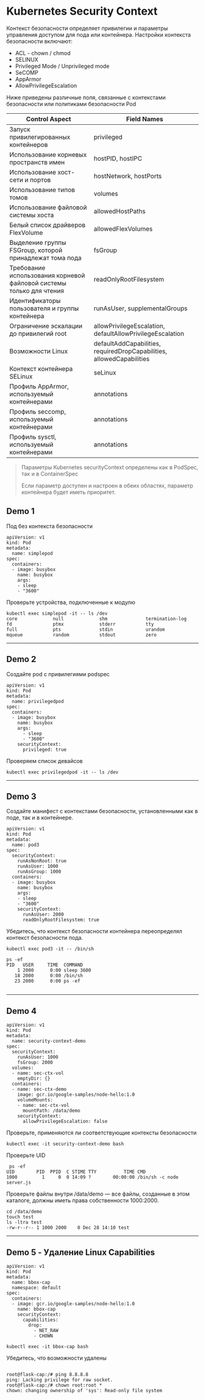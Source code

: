 # Kubernetes Security Context

Контекст безопасности определяет привилегии и параметры управления доступом для пода или контейнера. Настройки контекста безопасности включают:
* ACL - chown / chmod
* SELINUX
* Privileged Mode / Unprivileged mode
* SeCOMP
* AppArmor
* AllowPrivilegeEscalation

Ниже приведены различные поля, связанные с контекстами безопасности или политиками безопасности Pod

| Control Aspect | Field Names |
| ------ | ------ |
|Запуск привилегированных контейнеров|	privileged|
|Использование корневых пространств имен|	hostPID, hostIPC|
|Использование хост-сети и портов|	hostNetwork, hostPorts|
|Использование типов томов|	volumes|
|Использование файловой системы хоста|	allowedHostPaths|
|Белый список драйверов FlexVolume|	allowedFlexVolumes|
|Выделение группы FSGroup, которой принадлежат тома пода|	fsGroup|
|Требование использования корневой файловой системы только для чтения	|readOnlyRootFilesystem|
|Идентификаторы пользователя и группы контейнера	|runAsUser, supplementalGroups|
|Ограничение эскалации до привилегий root	|allowPrivilegeEscalation, defaultAllowPrivilegeEscalation|
|Возможности Linux	|defaultAddCapabilities, requiredDropCapabilities, allowedCapabilities|
|Контекст контейнера SELinux	|seLinux|
|Профиль AppArmor, используемый контейнерами|	annotations|
|Профиль seccomp, используемый контейнерами	|annotations|
|Профиль sysctl, используемый контейнерами|	annotations|


> Параметры Kubernetes securityContext определены как в PodSpec, так и в ContainerSpec
>
> Если параметр доступен и настроен в обеих областях, параметр контейнера будет иметь приоритет.


## Demo 1

Под без контекста безопасности

```
apiVersion: v1
kind: Pod
metadata:
  name: simplepod
spec:
  containers:
  - image: busybox
    name: busybox
    args:
    - sleep
    - "3600"

```

Проверьте устройства, подключенные к модулю

```
kubectl exec simplepod -it -- ls /dev
core             null             shm              termination-log
fd               ptmx             stderr           tty
full             pts              stdin            urandom
mqueue           random           stdout           zero
```
---

## Demo 2

Создайте pod с привилегиями podspec

```
apiVersion: v1
kind: Pod
metadata:
  name: privilegedpod
spec:
  containers:
  - image: busybox
    name: busybox
    args:
      - sleep
      - "3600"
    securityContext:
      privileged: true
```

Проверяем список девайсов

```
kubectl exec privilegedpod -it -- ls /dev
```


---

## Demo 3

Создайте манифест с контекстами безопасности, установленными как в поде, так и в контейнере.

```
apiVersion: v1
kind: Pod
metadata:
  name: pod3
spec:
  securityContext:
    runAsNonRoot: true
    runAsUser: 1000
    runAsGroup: 1000
  containers:
  - image: busybox
    name: busybox
    args:
    - sleep
    - "3600"
    securityContext:
      runAsUser: 2000
      readOnlyRootFilesystem: true
```

Убедитесь, что контекст безопасности контейнера переопределял контекст безопасности пода.

```
kubectl exec pod3 -it -- /bin/sh

ps -ef 
PID   USER     TIME  COMMAND
    1 2000      0:00 sleep 3600
   18 2000      0:00 /bin/sh
   23 2000      0:00 ps -ef


```

---

## Demo 4
```
apiVersion: v1
kind: Pod
metadata:
  name: security-context-demo
spec:
  securityContext:
    runAsUser: 1000
    fsGroup: 2000
  volumes:
  - name: sec-ctx-vol
    emptyDir: {}
  containers:
  - name: sec-ctx-demo
    image: gcr.io/google-samples/node-hello:1.0
    volumeMounts:
    - name: sec-ctx-vol
      mountPath: /data/demo
    securityContext:
      allowPrivilegeEscalation: false

```

Проверьте, применяются ли соответствующие контексты безопасности

```
kubectl exec -it security-context-demo bash 
```

Проверьте UID

```
 ps -ef 
UID        PID  PPID  C STIME TTY          TIME CMD
1000         1     0  0 14:09 ?        00:00:00 /bin/sh -c node server.js

```

Проверьте файлы внутри /data/demo — все файлы, созданные в этом каталоге, должны иметь права собственности 1000:2000.


```
cd /data/demo
touch test 
ls -ltra test 
-rw-r--r-- 1 1000 2000    0 Dec 28 14:10 test

```
--- 

## Demo 5 - Удаление Linux Capabilities

```
apiVersion: v1
kind: Pod
metadata:
  name: bbox-cap
  namespace: default
spec:
  containers:
  - image: gcr.io/google-samples/node-hello:1.0
    name: bbox-cap
    securityContext:
      capabilities:
        drop:
          - NET_RAW
          - CHOWN

```

```
kubectl exec -it bbox-cap bash
```

Убедитесь, что возможности удалены

```

root@flask-cap:/# ping 8.8.8.8
ping: Lacking privilege for raw socket.
root@flask-cap:/# chown root:root * 
chown: changing ownership of 'sys': Read-only file system

```